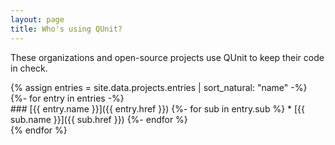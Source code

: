```yaml
---
layout: page
title: Who's using QUnit?
---
```


<p class="lead">These organizations and open-source projects use QUnit to keep their code in check.</p>

<div class="grid grid--small">
{% assign entries = site.data.projects.entries | sort_natural: "name" -%}
{%- for entry in entries -%}
<section markdown="1">
### [{{ entry.name }}]({{ entry.href }})
	{%- for sub in entry.sub %}
* [{{ sub.name }}]({{ sub.href }})
	{%- endfor %}
</section>
{% endfor %}
</div>
